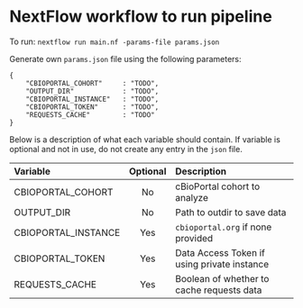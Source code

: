 # NextFlow workflow to run pipeline

To run: `nextflow run main.nf -params-file params.json`

Generate own `params.json` file using the following parameters:
```
{
    "CBIOPORTAL_COHORT"     : "TODO",
    "OUTPUT_DIR"            : "TODO",
    "CBIOPORTAL_INSTANCE"   : "TODO",
    "CBIOPORTAL_TOKEN"      : "TODO",
    "REQUESTS_CACHE"        : "TODO"
}
```

Below is a description of what each variable should contain. If variable is optional and not in use, do not create any entry in the `json` file.

| Variable             | Optional | Description                                |
| :--------------------| :------: | :----------------------------------------- |
| CBIOPORTAL_COHORT    |    No    | cBioPortal cohort to analyze               |
| OUTPUT_DIR           |    No    | Path to outdir to save data                |
| CBIOPORTAL_INSTANCE  |    Yes   | `cbioportal.org` if none provided          |
| CBIOPORTAL_TOKEN     |    Yes   | Data Access Token if using private instance|
| REQUESTS_CACHE       |    Yes   | Boolean of whether to cache requests data  |